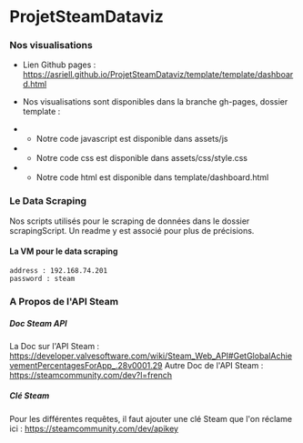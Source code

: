# ProjetSteamDataviz

### Nos visualisations 
* Lien Github pages : https://asriell.github.io/ProjetSteamDataviz/template/template/dashboard.html

* Nos visualisations sont disponibles dans la branche gh-pages, dossier template : 
* * Notre code javascript est disponible dans assets/js
* * Notre code css est disponible dans assets/css/style.css
* * Notre code html est disponible dans template/dashboard.html

### Le Data Scraping 

Nos scripts utilisés pour le scraping de données dans le dossier scrapingScript. Un readme y est associé pour plus de précisions.

#### La VM pour le data scraping
```
address : 192.168.74.201
password : steam
```


### A Propos de l'API Steam 

##### Doc Steam API
La Doc sur l'API Steam : https://developer.valvesoftware.com/wiki/Steam_Web_API#GetGlobalAchievementPercentagesForApp_.28v0001.29
Autre Doc de l'API Steam : https://steamcommunity.com/dev?l=french
##### Clé Steam
Pour les différentes requêtes, il faut ajouter une clé Steam que l'on réclame ici : https://steamcommunity.com/dev/apikey